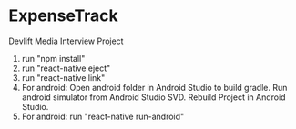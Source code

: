 # ExpenseTrack
Devlift Media Interview Project

1. run "npm install"
2. run "react-native eject"
3. run "react-native link"
4. For android: Open android folder in Android Studio to build gradle.
                Run android simulator from Android Studio SVD.
                Rebuild Project in Android Studio.
5. For android: run "react-native run-android"
